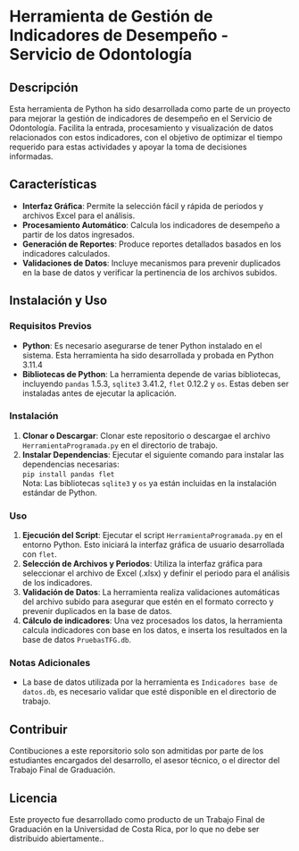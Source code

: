 # Herramienta de Gestión de Indicadores de Desempeño - Servicio de Odontología

## Descripción
Esta herramienta de Python ha sido desarrollada como parte de un proyecto para mejorar la gestión de indicadores de desempeño en el Servicio de Odontología. Facilita la entrada, procesamiento y visualización de datos relacionados con estos indicadores, con el objetivo de optimizar el tiempo requerido para estas actividades y apoyar la toma de decisiones informadas.

## Características
- **Interfaz Gráfica**: Permite la selección fácil y rápida de periodos y archivos Excel para el análisis.
- **Procesamiento Automático**: Calcula los indicadores de desempeño a partir de los datos ingresados.
- **Generación de Reportes**: Produce reportes detallados basados en los indicadores calculados.
- **Validaciones de Datos**: Incluye mecanismos para prevenir duplicados en la base de datos y verificar la pertinencia de los archivos subidos.

## Instalación y Uso

### Requisitos Previos
- **Python**: Es necesario asegurarse de tener Python instalado en el sistema. Esta herramienta ha sido desarrollada y probada en Python 3.11.4
- **Bibliotecas de Python**: La herramienta depende de varias bibliotecas, incluyendo `pandas` 1.5.3, `sqlite3` 3.41.2, `flet` 0.12.2 y `os`. Estas deben ser instaladas antes de ejecutar la aplicación.

### Instalación
1. **Clonar o Descargar**: Clonar este repositorio o descargae el archivo `HerramientaProgramada.py` en el directorio de trabajo.
2. **Instalar Dependencias**: Ejecutar el siguiente comando para instalar las dependencias necesarias:\
`pip install pandas flet`\
Nota: Las bibliotecas `sqlite3` y `os` ya están incluidas en la instalación estándar de Python.

### Uso
1. **Ejecución del Script**: Ejecutar el script `HerramientaProgramada.py` en el entorno Python. Esto iniciará la interfaz gráfica de usuario desarrollada con `flet`.
2. **Selección de Archivos y Periodos**: Utiliza la interfaz gráfica para seleccionar el archivo de Excel (.xlsx) y definir el periodo para el análisis de los indicadores.
3. **Validación de Datos**: La herramienta realiza validaciones automáticas del archivo subido para asegurar que estén en el formato correcto y prevenir duplicados en la base de datos.
4. **Cálculo de indicadores**: Una vez procesados los datos, la herramienta calcula indicadores con base en los datos, e inserta los resultados en la base de datos `PruebasTFG.db`.

### Notas Adicionales
- La base de datos utilizada por la herramienta es `Indicadores base de datos.db`, es necesario validar que esté disponible en el directorio de trabajo.

## Contribuir
Contibuciones a este reporsitorio solo son admitidas por parte de los estudiantes encargados del desarrollo, el asesor técnico, o el director del Trabajo Final de Graduación.

## Licencia
Este proyecto fue desarrollado como producto de un Trabajo Final de Graduación en la Universidad de Costa Rica, por lo que no debe ser distribuido abiertamente..

